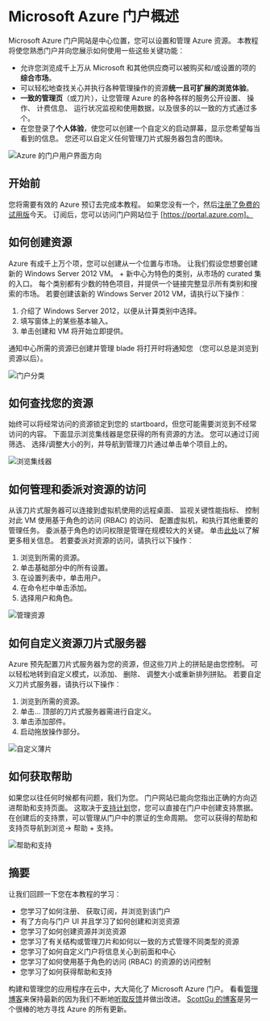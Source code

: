 <properties
    pageTitle="Microsoft Azure 门户概述"
    description="了解如何使用 Microsoft Azure 门户。"
    services=""
    documentationCenter=""
    authors="davidwrede"
    manager="dwrede"
    editor="jimbe"/>

<tags
    ms.service="na"
    ms.workload="na"
    ms.tgt_pltfrm="na"
    ms.devlang="na"
    ms.topic="hero-article"
    ms.date="12/16/2015"
    ms.author="dwrede"/>

# <a name="microsoft-azure-portal-overview"></a>Microsoft Azure 门户概述

Microsoft Azure 门户网站是中心位置，您可以设置和管理 Azure 资源。  本教程将使您熟悉门户并向您展示如何使用一些这些关键功能︰
- 允许您浏览成千上万从 Microsoft 和其他供应商可以被购买和/或设置的项的**综合市场**。
- 可以轻松地查找关心并执行各种管理操作的资源**统一且可扩展的浏览体验**。
- **一致的管理页**（或刀片），让您管理 Azure 的各种各样的服务公开设置、 操作、 计费信息、 运行状况监视和使用数据，以及很多的以一致的方式通过多个。
- 在您登录了**个人体验**，使您可以创建一个自定义的启动屏幕，显示您希望每当看到的信息。  您还可以自定义任何管理刀片式服务器包含的图块。

 ![Azure 的门户用户界面方向][UIOrientation]

## <a name="before-you-get-started"></a>开始前

您将需要有效的 Azure 预订去完成本教程。  如果您没有一个，然后[注册了免费的试用版](https://azure.microsoft.com/pricing/free-trial/)今天。  订阅后，您可以访问门户网站位于 [https://portal.azure.com]。

## <a name="how-to-create-a-resource"></a>如何创建资源

Azure 有成千上万个项，您可以创建从一个位置与市场。  让我们假设您想要创建新的 Windows Server 2012 VM。  + 新中心为特色的类别，从市场的 curated 集的入口。  每个类别都有少数的特色项目，并提供一个链接完整显示所有类别和搜索的市场。 若要创建该新的 Windows Server 2012 VM，请执行以下操作︰  

1.  介绍了 Windows Server 2012，以便从计算类别中选择。  
2.  填写窗体上的某些基本输入。
3.  单击创建和 VM 将开始立即提供。

通知中心所需的资源已创建并管理 blade 将打开时将通知您 （您可以总是浏览到资源以后）。

![门户分类][PortalCategories]


## <a name="how-to-find-your-resources"></a>如何查找您的资源

始终可以将经常访问的资源锁定到您的 startboard，但您可能需要浏览到不经常访问的内容。  下面显示浏览集线器是您获得的所有资源的方法。  您可以通过订阅筛选、 选择/调整大小的列，并导航到管理刀片通过单击单个项目上的。

![浏览集线器][BrowseHub]

## <a name="how-to-manage-and-delegate-access-to-a-resource"></a>如何管理和委派对资源的访问

从该刀片式服务器可以连接到虚拟机使用的远程桌面、 监视关键性能指标、 控制对此 VM 使用基于角色的访问 (RBAC) 的访问、 配置虚拟机，和执行其他重要的管理任务。  委派基于角色的访问权限是管理在规模较大的关键。  单击[此处](./active-directory/role-based-access-control-configure.md)以了解更多相关信息。 若要委派对资源的访问，请执行以下操作︰

1.  浏览到所需的资源。
2.  单击基础部分中的所有设置。
3.  在设置列表中，单击用户。
4.  在命令栏中单击添加。
5.  选择用户和角色。

![管理资源][ManageResource]

## <a name="how-to-customize-a-resource-blade"></a>如何自定义资源刀片式服务器

Azure 预先配置刀片式服务器为您的资源，但这些刀片上的拼贴是由您控制。  可以轻松地转到自定义模式，以添加、 删除、 调整大小或重新排列拼贴。 若要自定义刀片式服务器，请执行以下操作︰

1.  浏览到所需的资源。
2.  单击... 顶部的刀片式服务器需进行自定义。
3.  单击添加部件。
4.  启动拖放操作部分。  

![自定义薄片][CustomizeBlades]

## <a name="how-to-get-help"></a>如何获取帮助

如果您以往任何时候都有问题，我们为您。  门户网站已能向您指出正确的方向迈进帮助和支持页面。  这取决于[支持计划](https://azure.microsoft.com/support/plans/)您，您可以直接在门户中创建支持票据。  在创建后的支持票，可以管理从门户中的票证的生命周期。 您可以获得的帮助和支持页导航到浏览-> 帮助 + 支持。  

![帮助和支持][HelpSupport]

## <a name="summary"></a>摘要

让我们回顾一下您在本教程的学习︰
- 您学习了如何注册、 获取订阅，并浏览到该门户
- 有了方向与门户 UI 并且学习了如何创建和浏览资源
- 您学习了如何创建资源并浏览资源
- 您学习了有关结构或管理刀片和如何以一致的方式管理不同类型的资源
- 您学习了如何自定义门户将信息关心到前面和中心
- 您学习了如何使用基于角色的访问 (RBAC) 的资源的访问控制
- 您学习了如何获得帮助和支持

构建和管理您的应用程序在云中，大大简化了 Microsoft Azure 门户。  看看[管理博客](https://azure.microsoft.com/blog/topics/management/)来保持最新的因为我们不断地[听取反馈](https://feedback.azure.com/forums/223579-azure-preview-portal/)并做出改进。  [ScottGu 的博客](http://weblogs.asp.net/scottgu)是另一个很棒的地方寻找 Azure 的所有更新。

[UIOrientation]: ./media/azure-portal-how-to-use/azure_portal_1.png
[PortalCategories]: ./media/azure-portal-how-to-use/azure_portal_2.png
[BrowseHub]: ./media/azure-portal-how-to-use/azure_portal_3.png
[ManageResource]: ./media/azure-portal-how-to-use/azure_portal_4.png
[CustomizeBlades]: ./media/azure-portal-how-to-use/azure_portal_5.png
[HelpSupport]: ./media/azure-portal-how-to-use/azure_portal_6.png
